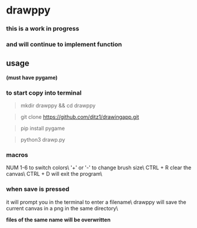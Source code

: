 # drawppy #
### this is a work in progress ### 
### and will continue to implement function ###

## usage ##

**(must have pygame)**

### to start copy into terminal ###
> mkdir drawppy && cd drawppy

> git clone https://github.com/ditz1/drawingapp.git

> pip install pygame

> python3 drawp.py 

### macros ###
NUM 1-6 to switch colors\\
'+' or '-' to change brush size\\
CTRL + R clear the canvas\\
CTRL + D will exit the program\\

### when save is pressed ###
it will prompt you in the terminal to enter a filename\\
drawppy will save the current canvas in a png in the same directory\\

**files of the same name will be overwritten**

